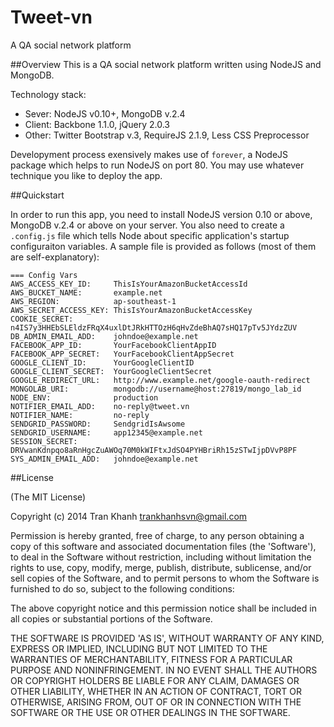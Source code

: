 Tweet-vn
========

A QA social network platform

##Overview
This is a QA social network platform written using NodeJS and MongoDB.

Technology stack:
* Sever: NodeJS v0.10+, MongoDB v.2.4
* Client: Backbone 1.1.0, jQuery 2.0.3
* Other: Twitter Bootstrap v.3, RequireJS 2.1.9, Less CSS Preprocessor

Developyment process exensively makes use of `forever`, a NodeJS package which helps to run NodeJS on port 80. You may use whatever technique you like
to deploy the app.

##Quickstart

In order to run this app, you need to install NodeJS version 0.10 or above, MongoDB v.2.4 or above on your server. You also need to
create a `.config.js` file which tells Node about specific application's startup configuraiton variables. A sample file is provided as follows (most of them
are self-explanatory):

```
=== Config Vars
AWS_ACCESS_KEY_ID:     ThisIsYourAmazonBucketAccessId
AWS_BUCKET_NAME:       example.net
AWS_REGION:            ap-southeast-1
AWS_SECRET_ACCESS_KEY: ThisIsYourAmazonBucketAccessKey
COOKIE_SECRET:         n4IS7y3HHEbSLEldzFRqX4uxlDtJRkHTTOzH6qHvZdeBhAQ7sHQ17pTv5JYdzZUV
DB_ADMIN_EMAIL_ADD:    johndoe@example.net
FACEBOOK_APP_ID:       YourFacebookClientAppID
FACEBOOK_APP_SECRET:   YourFacebookClientAppSecret
GOOGLE_CLIENT_ID:      YourGoogleClientID
GOOGLE_CLIENT_SECRET:  YourGoogleClientSecret
GOOGLE_REDIRECT_URL:   http://www.example.net/google-oauth-redirect
MONGOLAB_URI:          mongodb://username@host:27819/mongo_lab_id
NODE_ENV:              production
NOTIFIER_EMAIL_ADD:    no-reply@tweet.vn
NOTIFIER_NAME:         no-reply
SENDGRID_PASSWORD:     SendgridIsAwsome
SENDGRID_USERNAME:     app12345@example.net
SESSION_SECRET:        DRVwanKdnpqo8aRnHgcZuAWOq70M0kWIFtxJdSO4PYHBriRh15zSTwIjpDVvP8PF
SYS_ADMIN_EMAIL_ADD:   johndoe@example.net
```

##License

(The MIT License)

Copyright (c) 2014 Tran Khanh <trankhanhsvn@gmail.com>

Permission is hereby granted, free of charge, to any person obtaining a copy of this software and associated documentation files (the 'Software'), to deal in the Software without restriction, including without limitation the rights to use, copy, modify, merge, publish, distribute, sublicense, and/or sell copies of the Software, and to permit persons to whom the Software is furnished to do so, subject to the following conditions:

The above copyright notice and this permission notice shall be included in all copies or substantial portions of the Software.

THE SOFTWARE IS PROVIDED 'AS IS', WITHOUT WARRANTY OF ANY KIND, EXPRESS OR IMPLIED, INCLUDING BUT NOT LIMITED TO THE WARRANTIES OF MERCHANTABILITY, FITNESS FOR A PARTICULAR PURPOSE AND NONINFRINGEMENT. IN NO EVENT SHALL THE AUTHORS OR COPYRIGHT HOLDERS BE LIABLE FOR ANY CLAIM, DAMAGES OR OTHER LIABILITY, WHETHER IN AN ACTION OF CONTRACT, TORT OR OTHERWISE, ARISING FROM, OUT OF OR IN CONNECTION WITH THE SOFTWARE OR THE USE OR OTHER DEALINGS IN THE SOFTWARE.

